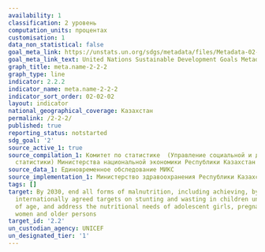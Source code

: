 ```yaml
---
availability: 1
classification: 2 уровень
computation_units: процентах
customisation: 1
data_non_statistical: false
goal_meta_link: https://unstats.un.org/sdgs/metadata/files/Metadata-02-02-02a.pdf
goal_meta_link_text: United Nations Sustainable Development Goals Metadata (pdf 232kB)
graph_title: meta.name-2-2-2
graph_type: line
indicator: 2.2.2
indicator_name: meta.name-2-2-2
indicator_sort_order: 02-02-02
layout: indicator
national_geographical_coverage: Казахстан
permalink: /2-2-2/
published: true
reporting_status: notstarted
sdg_goal: '2'
source_active_1: true
source_compilation_1: Комитет по статистике  (Управление социальной и демографической
  статистики) Министерства национальной экономики Республики Казахстан
source_data_1: Единовременное обследование МИКС
source_implementation_1: Министерство здравоохранения Республики Казахстан
tags: []
target: By 2030, end all forms of malnutrition, including achieving, by 2025, the
  internationally agreed targets on stunting and wasting in children under 5 years
  of age, and address the nutritional needs of adolescent girls, pregnant and lactating
  women and older persons
target_id: '2.2'
un_custodian_agency: UNICEF
un_designated_tier: '1'
---
```

